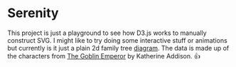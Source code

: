 # Serenity
This project is just a playground to see how D3.js works to manually construct SVG.
I might like to try doing some interactive stuff or animations but currently is it just a plain 2d family tree [diagram](http://NickSelent.github.io/Serenity).
The data is made up of the characters from [The Goblin Emperor](https://www.amazon.com/Goblin-Emperor-Katherine-Addison/dp/0765365685/ref=sr_1_1?s=books&ie=UTF8&qid=1502562655&sr=1-1&keywords=the+goblin+emperor) by Katherine Addison. :+1:
